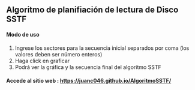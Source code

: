 ## Algoritmo de planifiación de lectura de Disco SSTF

#### Modo de uso

1. Ingrese los sectores para la secuencia inicial separados por coma (los valores deben ser número enteros)
2. Haga click en graficar
3. Podrá ver la gráfica y la secuencia final del algoritmo SSTF

#### Accede al sitio web : https://juanc046.github.io/AlgoritmoSSTF/
